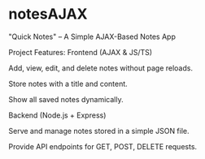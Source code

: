 # notesAJAX
"Quick Notes" – A Simple AJAX-Based Notes App

Project Features:
Frontend (AJAX & JS/TS)

Add, view, edit, and delete notes without page reloads.

Store notes with a title and content.

Show all saved notes dynamically.

Backend (Node.js + Express)

Serve and manage notes stored in a simple JSON file.

Provide API endpoints for GET, POST, DELETE requests.
